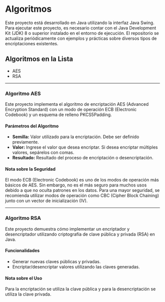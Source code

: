 # Algoritmos

Este proyecto está desarrollado en Java utilizando la interfaz Java Swing. Para ejecutar este proyecto, es necesario contar con el Java Development Kit (JDK) 8 o superior instalado en el entorno de ejecución. El repositorio se actualiza periódicamente con ejemplos y prácticas sobre diversos tipos de encriptaciones existentes.

## Algoritmos en la Lista
- AES
- RSA

---

### Algoritmo AES

Este proyecto implementa el algoritmo de encriptación AES (Advanced Encryption Standard) con un modo de operación ECB (Electronic Codebook) y un esquema de relleno PKCS5Padding.

#### Parámetros del Algoritmo

- **Semilla:** Valor utilizado para la encriptación. Debe ser definido previamente.
- **Valor:** Ingrese el valor que desea encriptar. Si desea encriptar múltiples valores, sepárelos con comas.
- **Resultado:** Resultado del proceso de encriptación o desencriptación.

#### Nota sobre la Seguridad

El modo ECB (Electronic Codebook) es uno de los modos de operación más básicos de AES. Sin embargo, no es el más seguro para muchos usos debido a que no oculta patrones en los datos. Para una mayor seguridad, se recomienda utilizar modos de operación como CBC (Cipher Block Chaining) junto con un vector de inicialización (IV).

---

### Algoritmo RSA

Este proyecto demuestra cómo implementar un encriptador y desencriptador utilizando criptografía de clave pública y privada (RSA) en Java.

#### Funcionalidades

- Generar nuevas claves públicas y privadas.
- Encriptar/desencriptar valores utilizando las claves generadas.

#### Nota sobre el Uso

Para la encriptación se utiliza la clave pública y para la desencriptación se utiliza la clave privada.

